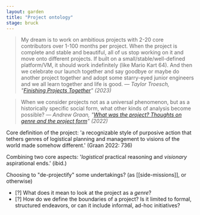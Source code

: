 ```yaml
---  
layout: garden
title: "Project ontology"
stage: bruck
---
```


> My dream is to work on ambitious projects with 2-20 core contributors over 1-100 months per project. When the project is complete and stable and beautiful, all of us stop working on it and move onto different projects. If built on a small/stable/well-defined platform/VM, it should work indefinitely (like Mario Kart 64). And then we celebrate our launch together and say goodbye or maybe do another project together and adopt some starry-eyed junior engineers and we all learn together and life is good.
<cite>— Taylor Troesch, "[Finishing Projects Together](https://taylor.town/pardon-2023#together)" (2023)</cite>

> When we consider projects not as a universal phenomenon, but as a historically specific social form, what other kinds of analysis become possible?
<cite>— Andrew Graan, "[What was the project? Thoughts on genre and the project form](https://doi.org/10.1080/17530350.2022.2087716)" (2022)</cite>

Core definition of the project: 'a recognizable style of purposive action that tethers genres of logistical planning and management to visions of the world made somehow different.' (Graan 2022: 736)

Combining two core aspects: '_logistical_ practical reasoning and _visionary_ aspirational ends.' (ibid.)

Choosing to "de-projectify" some undertakings? (as [[side-missions]], or otherwise)

- [?] What does it mean to look at the project as a _genre_?
- [?] How do we define the boundaries of a project? Is it limited to formal, structured endeavors, or can it include informal, ad-hoc initiatives?